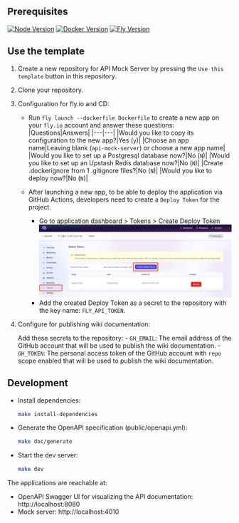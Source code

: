 ## Prerequisites

[![Node Version](https://img.shields.io/badge/node-18.15.0-brightgreen.svg)](https://nodejs.org/download/release/v18.15.0/)
[![Docker Version](https://img.shields.io/badge/docker-20.10.13-brightgreen.svg)](https://www.docker.com/products/docker-desktop/)
[![Fly Version](https://img.shields.io/badge/fly-0.1.72-brightgreen.svg)](https://fly.io/docs/hands-on/install-flyctl/)

## Use the template

1. Create a new repository for API Mock Server by pressing the `Use this template` button in this repository.
2. Clone your repository.
3. Configuration for fly.io and CD:
    - Run `fly launch --dockerfile Dockerfile` to create a new app on your `fly.io` account and answer these questions:
        |Questions|Answers|
        |---|---|
        |Would you like to copy its configuration to the new app?|Yes (`y`)|
        |Choose an app name|Leaving blank (`api-mock-server`) or choose a new app name|
        |Would you like to set up a Postgresql database now?|No (`N`)|
        |Would you like to set up an Upstash Redis database now?|No (`N`)|
        |Create .dockerignore from 1 .gitignore files?|No (`N`)|
        |Would you like to deploy now?|No (`N`)|

    - After launching a new app, to be able to deploy the application via GitHub Actions, developers need to create a `Deploy Token` for the project.
        - Go to application dashboard > Tokens > Create Deploy Token
            ![Go to application dashboard > Tokens > Create Deploy Token](./assets/images/token-fly.png)
        - Add the created Deploy Token as a secret to the repository with the key name: `FLY_API_TOKEN`.

4. Configure for publishing wiki documentation:

    Add these secrets to the repository:
        - `GH_EMAIL`: The email address of the GitHub account that will be used to publish the wiki documentation.
        - `GH_TOKEN`: The personal access token of the GitHub account with `repo` scope enabled that will be used to publish the wiki documentation.

## Development

- Install dependencies:

    ```sh
    make install-dependencies
    ```

- Generate the OpenAPI specification (public/openapi.yml):

    ```sh
    make doc/generate
    ```

- Start the dev server:

    ```sh
    make dev
    ```

The applications are reachable at:

- OpenAPI Swagger UI for visualizing the API documentation: http://localhost:8080
- Mock server: http://localhost:4010
